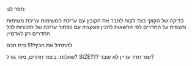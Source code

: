 חסר לנו:
<!-- ליאור -->
בדיקה של הקוקי בצד לקוח
לחבר את הקובץ עם עריכת המשימות 
עריכת משימות ותצפית על החדרים לפי הרשאות
להכין פונקציה עם כפתור עריכה של תזכורות לכל החדרים רק לאדמיין

להתחיל את הכיף!!!!
בית חכם




שאלות:
ביצור חדרים, מזה גודל? SIZE???
יצור חדר עדיין לא עובד?




